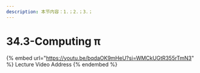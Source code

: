 ```yaml
---
description: 本节内容：1.；2.；3.；
---
```


# 34.3-Computing π

{% embed url="https://youtu.be/bqdaOK9mHeU?si=WMCkUGtR355rTmN3" %}
Lecture Video Address
{% endembed %}
